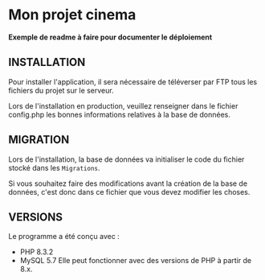 # Mon projet cinema
**Exemple de readme à faire pour documenter le déploiement**

## INSTALLATION
Pour installer l'application, il sera nécessaire de téléverser par FTP tous les fichiers du projet sur le serveur.

Lors de l'installation en production, veuillez renseigner dans le fichier config.php les bonnes informations relatives à la base de données.

## MIGRATION
Lors de l'installation, la base de données va initialiser le code du fichier stocké dans les `Migrations`.

Si vous souhaitez faire des modifications avant la création de la base de données, c'est donc dans ce fichier que vous devez modifier les choses.

## VERSIONS
Le programme a été conçu avec :
- PHP 8.3.2
- MySQL 5.7
Elle peut fonctionner avec des versions de PHP à partir de 8.x.
